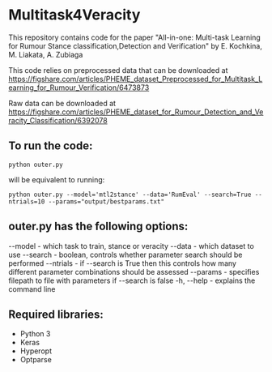 # Multitask4Veracity
This repository contains code for the paper "All-in-one: Multi-task Learning for Rumour Stance classification,Detection and Verification" by E. Kochkina, M. Liakata, A. Zubiaga 

This code relies on preprocessed data that can be downloaded at https://figshare.com/articles/PHEME_dataset_Preprocessed_for_Multitask_Learning_for_Rumour_Verification/6473873

Raw data can be downloaded at https://figshare.com/articles/PHEME_dataset_for_Rumour_Detection_and_Veracity_Classification/6392078


## To run the code:
```
python outer.py
```

will be equivalent to running:
```
python outer.py --model='mtl2stance' --data='RumEval' --search=True --ntrials=10 --params="output/bestparams.txt" 
```
## outer.py has the following options:
--model - which task to train, stance or veracity
--data - which dataset to use 
--search  - boolean, controls whether parameter search should be performed
--ntrials - if --search is True then this controls how many different 
            parameter combinations should be assessed
--params - specifies filepath to file with parameters if --search is false
-h, --help - explains the command line 


## Required libraries:

 - Python 3
 - Keras
 - Hyperopt
 - Optparse
 
